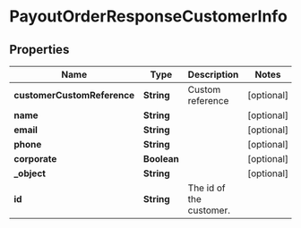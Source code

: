 

# PayoutOrderResponseCustomerInfo

## Properties

Name | Type | Description | Notes
------------ | ------------- | ------------- | -------------
**customerCustomReference** | **String** | Custom reference |  [optional]
**name** | **String** |  |  [optional]
**email** | **String** |  |  [optional]
**phone** | **String** |  |  [optional]
**corporate** | **Boolean** |  |  [optional]
**_object** | **String** |  |  [optional]
**id** | **String** | The id of the customer. | 




